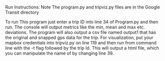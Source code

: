 Run Instructions:
Note The program.py and tripviz.py files are in the Google Transit directory

To run This program just enter a trip ID into line 34 of Program.py and then run. The console will output metrics like the min, mean and max etc. deviations. The program will also output a csv file named output1 that has the original and snapped gps data for the trip.
For visualization, put your mapbox credentials into tripviz.py on line 119 and then run from command line with the -t flag followed by the trip Id. This will output a html file, which you can manipulate the name of by changing line 39.
